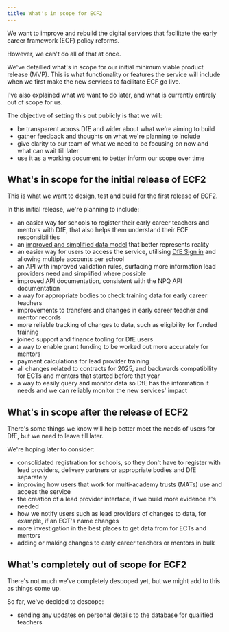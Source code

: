 ```yaml
---
title: What's in scope for ECF2
---
```


We want to improve and rebuild the digital services that facilitate the early career framework (ECF) policy reforms.

However, we can't do all of that at once.

We've detailled what's in scope for our initial minimum viable product release (MVP). This is what functionality or features the service will include when we first make the new services to facilitate ECF go live.

I've also explained what we want to do later, and what is currently entirely out of scope for us.

The objective of setting this out publicly is that we will:
- be transparent across DfE and wider about what we're aiming to build
- gather feedback and thoughts on what we're planning to include
- give clarity to our team of what we need to be focusing on now and what can wait till later
- use it as a working document to better inform our scope over time

## What's in scope for the initial release of ECF2

This is what we want to design, test and build for the first release of ECF2.

In this initial release, we're planning to include:

- an easier way for schools to register their early career teachers and mentors with DfE, that also helps them understand their ECF responsibilities​
- an [improved and simplified data model](https://teacher-cpd.design-history.education.gov.uk/ecf-v2/designing-the-database-first/) that better represents reality
- an easier way for users to access the service, utilising [DfE Sign in]([https://github.com/DFE-Digital/ecf2/discussions/43](https://teacher-cpd.design-history.education.gov.uk/ecf-v2/exploring-using-dfe-sign-in/)) and allowing multiple accounts per school
- an API with improved validation rules, surfacing more information lead providers need and simplified where possible
- improved API documentation, consistent with the NPQ API documentation
- a way for appropriate bodies to check training data for early career teachers
- improvements to transfers and changes in early career teacher and mentor records
- more reliable tracking of changes to data, such as eligibility for funded training
- joined support and finance tooling for DfE users
- a way to enable grant funding to be worked out more accurately for mentors
- payment calculations for lead provider training
- all changes related to contracts for 2025, and backwards compatibility for ECTs and mentors that started before that year  
- a way to easily query and monitor data so DfE has the information it needs and we can reliably monitor the new services' impact


## What's in scope after the release of ECF2

There's some things we know will help better meet the needs of users for DfE, but we need to leave till later.

We're hoping later to consider:
- consolidated registration for schools, so they don't have to register with lead providers, delivery partners or appropriate bodies and DfE separately
- improving how users that work for multi-academy trusts (MATs) use and access the service
- the creation of a lead provider interface, if we build more evidence it's needed
- how we notify users such as lead providers of changes to data, for example, if an ECT's name changes
- more investigation in the best places to get data from for ECTs and mentors
- adding or making changes to early career teachers or mentors in bulk

## What's completely out of scope for ECF2

There's not much we've completely descoped yet, but we might add to this as things come up.

So far, we've decided to descope:
- sending any updates on personal details to the database for qualified teachers





